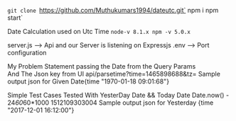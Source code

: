 `git clone `https://github.com/Muthukumars1994/dateutc.git`
npm i
npm start`


Date Calculation used on Utc Time
`node-v 8.1.x
 npm -v 5.0.x`

server.js --> Api and our Server is listening on Expressjs 
.env --> Port configuration 


My Problem Statement 
        passing the Date from the Query Params             
            And The Json key from UI
             api/parsetime?time=1465898688&tz=
              Sample output json for Given Date{time	"1970-01-18 09:01:68"}
  

Simple Test Cases Tested With 
        YesterDay Date && Today Date
           Date.now() - 24*60*60*1000
             1512109303004 
             Sample output json for Yesterday {time	"2017-12-01 16:12:00"}




